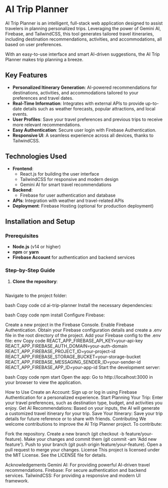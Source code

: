 # AI Trip Planner

AI Trip Planner is an intelligent, full-stack web application designed to assist travelers in planning personalized trips. Leveraging the power of Gemini AI, Firebase, and TailwindCSS, this tool generates tailored travel itineraries, including destination recommendations, activities, and accommodations, all based on user preferences.

With an easy-to-use interface and smart AI-driven suggestions, the AI Trip Planner makes trip planning a breeze.

## Key Features

- **Personalized Itinerary Generation**: AI-powered recommendations for destinations, activities, and accommodations tailored to your preferences and travel dates.
- **Real-Time Information**: Integrates with external APIs to provide up-to-date details such as weather forecasts, popular attractions, and local events.
- **User Profiles**: Save your travel preferences and previous trips to receive more relevant recommendations.
- **Easy Authentication**: Secure user login with Firebase Authentication.
- **Responsive UI**: A seamless experience across all devices, thanks to TailwindCSS.

## Technologies Used

- **Frontend**:
  - React.js for building the user interface
  - TailwindCSS for responsive and modern design
  - Gemini AI for smart travel recommendations
- **Backend**:
  - Firebase for user authentication and database
- **APIs**: Integration with weather and travel-related APIs
- **Deployment**: Firebase Hosting (optional for production deployment)

## Installation and Setup

### Prerequisites

- **Node.js** (v14 or higher)
- **npm** or **yarn**
- **Firebase Account** for authentication and backend services

### Step-by-Step Guide

1. **Clone the repository**:
   ```bash
Navigate to the project folder:

bash
Copy code
cd ai-trip-planner
Install the necessary dependencies:

bash
Copy code
npm install
Configure Firebase:

Create a new project in the Firebase Console.
Enable Firebase Authentication.
Obtain your Firebase configuration details and create a .env file in the root directory of the project.
Add your Firebase config to the .env file:
env
Copy code
REACT_APP_FIREBASE_API_KEY=your-api-key
REACT_APP_FIREBASE_AUTH_DOMAIN=your-auth-domain
REACT_APP_FIREBASE_PROJECT_ID=your-project-id
REACT_APP_FIREBASE_STORAGE_BUCKET=your-storage-bucket
REACT_APP_FIREBASE_MESSAGING_SENDER_ID=your-sender-id
REACT_APP_FIREBASE_APP_ID=your-app-id
Start the development server:

bash
Copy code
npm start
Open the app:
Go to http://localhost:3000 in your browser to view the application.

How to Use
Create an Account: Sign up or log in using Firebase Authentication for a personalized experience.
Start Planning Your Trip: Enter your travel preferences, such as destination type, budget, and activities you enjoy.
Get AI Recommendations: Based on your inputs, the AI will generate a customized travel itinerary for your trip.
Save Your Itinerary: Save your trip details for future reference or to share with friends.
Contributing
We welcome contributions to improve the AI Trip Planner project. To contribute:

Fork the repository.
Create a new branch (git checkout -b feature/your-feature).
Make your changes and commit them (git commit -am 'Add new feature').
Push to your branch (git push origin feature/your-feature).
Open a pull request to merge your changes.
License
This project is licensed under the MIT License. See the LICENSE file for details.

Acknowledgements
Gemini AI: For providing powerful AI-driven travel recommendations.
Firebase: For secure authentication and backend services.
TailwindCSS: For providing a responsive and modern UI framework.
